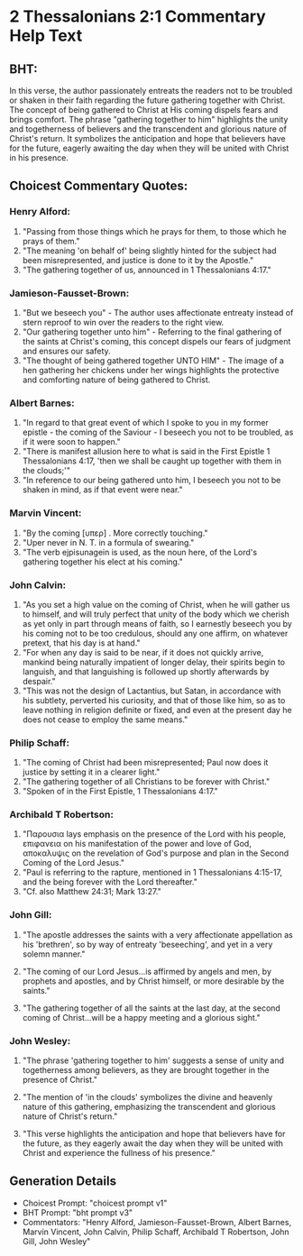 # 2 Thessalonians 2:1 Commentary Help Text

## BHT:
In this verse, the author passionately entreats the readers not to be troubled or shaken in their faith regarding the future gathering together with Christ. The concept of being gathered to Christ at His coming dispels fears and brings comfort. The phrase "gathering together to him" highlights the unity and togetherness of believers and the transcendent and glorious nature of Christ's return. It symbolizes the anticipation and hope that believers have for the future, eagerly awaiting the day when they will be united with Christ in his presence.

## Choicest Commentary Quotes:
### Henry Alford:
1. "Passing from those things which he prays for them, to those which he prays of them."
2. "The meaning 'on behalf of' being slightly hinted for the subject had been misrepresented, and justice is done to it by the Apostle."
3. "The gathering together of us, announced in 1 Thessalonians 4:17."

### Jamieson-Fausset-Brown:
1. "But we beseech you" - The author uses affectionate entreaty instead of stern reproof to win over the readers to the right view.
2. "Our gathering together unto him" - Referring to the final gathering of the saints at Christ's coming, this concept dispels our fears of judgment and ensures our safety.
3. "The thought of being gathered together UNTO HIM" - The image of a hen gathering her chickens under her wings highlights the protective and comforting nature of being gathered to Christ.

### Albert Barnes:
1. "In regard to that great event of which I spoke to you in my former epistle - the coming of the Saviour - I beseech you not to be troubled, as if it were soon to happen."
2. "There is manifest allusion here to what is said in the First Epistle 1 Thessalonians 4:17, 'then we shall be caught up together with them in the clouds;'"
3. "In reference to our being gathered unto him, I beseech you not to be shaken in mind, as if that event were near."

### Marvin Vincent:
1. "By the coming [υπερ] . More correctly touching." 
2. "Uper never in N. T. in a formula of swearing." 
3. "The verb ejpisunagein is used, as the noun here, of the Lord's gathering together his elect at his coming."

### John Calvin:
1. "As you set a high value on the coming of Christ, when he will gather us to himself, and will truly perfect that unity of the body which we cherish as yet only in part through means of faith, so I earnestly beseech you by his coming not to be too credulous, should any one affirm, on whatever pretext, that his day is at hand."
2. "For when any day is said to be near, if it does not quickly arrive, mankind being naturally impatient of longer delay, their spirits begin to languish, and that languishing is followed up shortly afterwards by despair."
3. "This was not the design of Lactantius, but Satan, in accordance with his subtlety, perverted his curiosity, and that of those like him, so as to leave nothing in religion definite or fixed, and even at the present day he does not cease to employ the same means."

### Philip Schaff:
1. "The coming of Christ had been misrepresented; Paul now does it justice by setting it in a clearer light."
2. "The gathering together of all Christians to be forever with Christ."
3. "Spoken of in the First Epistle, 1 Thessalonians 4:17."

### Archibald T Robertson:
1. "Παρουσια lays emphasis on the presence of the Lord with his people, επιφανεια on his manifestation of the power and love of God, αποκαλυψις on the revelation of God's purpose and plan in the Second Coming of the Lord Jesus."
2. "Paul is referring to the rapture, mentioned in 1 Thessalonians 4:15-17, and the being forever with the Lord thereafter."
3. "Cf. also Matthew 24:31; Mark 13:27."

### John Gill:
1. "The apostle addresses the saints with a very affectionate appellation as his 'brethren', so by way of entreaty 'beseeching', and yet in a very solemn manner." 

2. "The coming of our Lord Jesus...is affirmed by angels and men, by prophets and apostles, and by Christ himself, or more desirable by the saints." 

3. "The gathering together of all the saints at the last day, at the second coming of Christ...will be a happy meeting and a glorious sight."

### John Wesley:
1. "The phrase 'gathering together to him' suggests a sense of unity and togetherness among believers, as they are brought together in the presence of Christ." 

2. "The mention of 'in the clouds' symbolizes the divine and heavenly nature of this gathering, emphasizing the transcendent and glorious nature of Christ's return." 

3. "This verse highlights the anticipation and hope that believers have for the future, as they eagerly await the day when they will be united with Christ and experience the fullness of his presence."


## Generation Details
- Choicest Prompt: "choicest prompt v1"
- BHT Prompt: "bht prompt v3"
- Commentators: "Henry Alford, Jamieson-Fausset-Brown, Albert Barnes, Marvin Vincent, John Calvin, Philip Schaff, Archibald T Robertson, John Gill, John Wesley"
